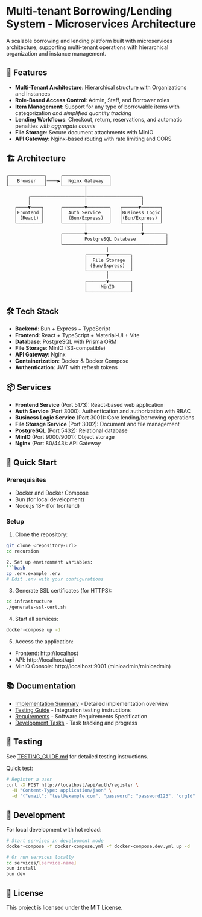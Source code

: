 # Multi-tenant Borrowing/Lending System - Microservices Architecture

A scalable borrowing and lending platform built with microservices architecture, supporting multi-tenant operations with hierarchical organization and instance management.

## 🚀 Features

- **Multi-Tenant Architecture**: Hierarchical structure with Organizations and Instances
- **Role-Based Access Control**: Admin, Staff, and Borrower roles
- **Item Management**: Support for any type of borrowable items with categorization *and simplified quantity tracking*
- **Lending Workflows**: Checkout, return, reservations, and automatic penalties *with aggregate counts*
- **File Storage**: Secure document attachments with MinIO
- **API Gateway**: Nginx-based routing with rate limiting and CORS

## 🏗️ Architecture

```
┌─────────────┐     ┌─────────────────┐
│   Browser   │────▶│  Nginx Gateway  │
└─────────────┘     └────────┬────────┘
                             │
        ┌────────────────────┼────────────────────┐
        │                    │                    │
   ┌────▼────┐      ┌────────▼────────┐   ┌──────▼───────┐
   │Frontend │      │  Auth Service   │   │Business Logic│
   │ (React) │      │  (Bun/Express)  │   │(Bun/Express) │
   └─────────┘      └────────┬────────┘   └───────┬──────┘
                             │                    │
                    ┌────────▼────────────────────▼────────┐
                    │        PostgreSQL Database           │
                    └──────────────────────────────────────┘
                                     │
                             ┌───────▼────────┐
                             │  File Storage  │
                             │ (Bun/Express)  │
                             └───────┬────────┘
                                     │
                             ┌───────▼────────┐
                             │     MinIO      │
                             └────────────────┘
```


## 🛠️ Tech Stack

- **Backend**: Bun + Express + TypeScript
- **Frontend**: React + TypeScript + Material-UI + Vite
- **Database**: PostgreSQL with Prisma ORM
- **File Storage**: MinIO (S3-compatible)
- **API Gateway**: Nginx
- **Containerization**: Docker & Docker Compose
- **Authentication**: JWT with refresh tokens

## 📦 Services

- **Frontend Service** (Port 5173): React-based web application
- **Auth Service** (Port 3000): Authentication and authorization with RBAC
- **Business Logic Service** (Port 3001): Core lending/borrowing operations
- **File Storage Service** (Port 3002): Document and file management
- **PostgreSQL** (Port 5432): Relational database
- **MinIO** (Port 9000/9001): Object storage
- **Nginx** (Port 80/443): API Gateway

## 🚀 Quick Start

### Prerequisites
- Docker and Docker Compose
- Bun (for local development)
- Node.js 18+ (for frontend)

### Setup

1. Clone the repository:
```bash
git clone <repository-url>
cd recursion

2. Set up environment variables:
```bash
cp .env.example .env
# Edit .env with your configurations
```

3. Generate SSL certificates (for HTTPS):
```bash
cd infrastructure
./generate-ssl-cert.sh
```

4. Start all services:
```bash
docker-compose up -d
```

5. Access the application:
- Frontend: http://localhost
- API: http://localhost/api
- MinIO Console: http://localhost:9001 (minioadmin/minioadmin)

## 📚 Documentation

- [Implementation Summary](IMPLEMENTATION_SUMMARY.md) - Detailed implementation overview
- [Testing Guide](infrastructure/TESTING_GUIDE.md) - Integration testing instructions
- [Requirements](SRS.md) - Software Requirements Specification
- [Development Tasks](TODO.md) - Task tracking and progress

## 🧪 Testing

See [TESTING_GUIDE.md](infrastructure/TESTING_GUIDE.md) for detailed testing instructions.

Quick test:
```bash
# Register a user
curl -X POST http://localhost/api/auth/register \
  -H "Content-Type: application/json" \
  -d '{"email": "test@example.com", "password": "password123", "orgId": 1}'
```

## 🔧 Development

For local development with hot reload:
```bash
# Start services in development mode
docker-compose -f docker-compose.yml -f docker-compose.dev.yml up -d

# Or run services locally
cd services/[service-name]
bun install
bun dev
```

## 📝 License

This project is licensed under the MIT License.
